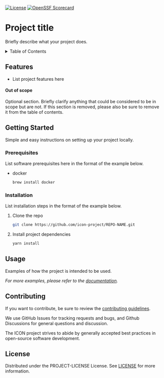 <!-- Badges -->
[![License][license-badge]][license-url]
[![OpenSSF Scorecard][openssf-scorecard-badge]](https://api.securityscorecards.dev/projects/github.com/icon-project/icon-bridge)

# Project title

Briefly describe what your project does.

<!-- TABLE OF CONTENTS -->
<details>
  <summary>Table of Contents</summary>
  <ol>
    <li>
      <a href="#features">Features</a>
      <ul>
        <li><a href="#out-of-scope">Out of scope</a></li>
      </ul>
    </li>
    <li>
      <a href="#getting-started">Getting started</a>
      <ul>
        <li><a href="#prerequisites">Prerequisites</a></li>
        <li><a href="#installation">Installation</a></li>
      </ul>
    </li>
    <li><a href="#usage">Usage</a></li>
    <li><a href="#contributing">Contributing</a></li>
    <li><a href="#license">License</a></li>
  </ol>
</details>

## Features

* List project features here

#### Out of scope

Optional section. Briefly clarify anything that could be considered to be in scope but are not.
If this section is removed, please also be sure to remove it from the table of contents.

## Getting Started

Simple and easy instructions on setting up your project locally.

### Prerequisites

List software prerequisites here in the format of the example below.

* docker
  ```sh
  brew install docker
  ```

### Installation

List installation steps in the format of the example below.

1. Clone the repo
   ```sh
   git clone https://github.com/icon-project/REPO-NAME.git
   ```
2. Install project dependencies
   ```sh
   yarn install
   ```
   
## Usage

Examples of how the project is intended to be used.

_For more examples, please refer to the [documentation][docs]._

## Contributing

If you want to contribute, be sure to review the [contributing guidelines][contributing].

We use GitHub Issues for tracking requests and bugs, and Github Discussions for general questions and discussion.

The ICON project strives to abide by generally accepted best practices in open-source software development.

## License

Distributed under the PROJECT-LICENSE License. See [LICENSE][license-url] for more information.

[license-badge]: https://img.shields.io/github/license/icon-project/REPO-NAME.svg
[license-url]: ./LICENSE
[openssf-scorecard-badge]: https://api.securityscorecards.dev/projects/github.com/icon-project/REPO-NAME/badge
[docs]: ./docs
[contributing]: ./CONTRIBUTING.md
[report-bug]: https://github.com/icon-project/REPO-NAME/issues/new?assignees=&labels=&template=bug.md&title=
[request-feature]: https://github.com/icon-project/REPO-NAME/issues/new?assignees=&labels=&template=feature.md&title=
